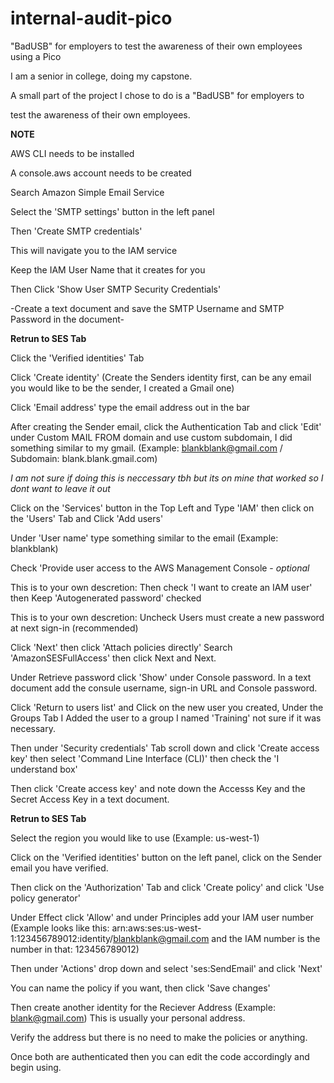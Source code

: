 # internal-audit-pico

"BadUSB" for employers to test the awareness of their own employees using a Pico

I am a senior in college, doing my capstone. 

A small part of the project I chose to do is a "BadUSB" for employers to 

test the awareness of their own employees. 

**NOTE**

AWS CLI needs to be installed

A console.aws account needs to be created

Search Amazon Simple Email Service

Select the 'SMTP settings' button in the left panel

Then 'Create SMTP credentials'

This will navigate you to the IAM service

Keep the IAM User Name that it creates for you

Then Click 'Show User SMTP Security Credentials'

-Create a text document and save the SMTP Username and SMTP Password in the document-

**Retrun to SES Tab**

Click the 'Verified identities' Tab

Click 'Create identity' (Create the Senders identity first, can be any email you would like to be the sender, I created a Gmail one)

Click 'Email address' type the email address out in the bar

After creating the Sender email, click the Authentication Tab and click 'Edit' under Custom MAIL FROM domain and use custom subdomain, I did something similar to my gmail. (Example: blankblank@gmail.com / Subdomain: blank.blank.gmail.com)

*I am not sure if doing this is neccessary tbh but its on mine that worked so I dont want to leave it out*

Click on the 'Services' button in the Top Left and Type 'IAM' then click on the 'Users' Tab and Click 'Add users'

Under 'User name' type something similar to the email (Example: blankblank)

Check 'Provide user access to the AWS Management Console - *optional*

This is to your own descretion: Then check 'I want to create an IAM user' then Keep 'Autogenerated password' checked

This is to your own descretion: Uncheck Users must create a new password at next sign-in (recommended)

Click 'Next' then click 'Attach policies directly' Search 'AmazonSESFullAccess' then click Next and Next.

Under Retrieve password click 'Show' under Console password. In a text document add the consule username, sign-in URL and Console password.

Click 'Return to users list' and Click on the new user you created, Under the Groups Tab I Added the user to a group I named 'Training' not sure if it was necessary.

Then under 'Security credentials' Tab scroll down and click 'Create access key' then select 'Command Line Interface (CLI)' then check the 'I understand box'

Then click 'Create access key' and note down the Accesss Key and the Secret Access Key in a text document.

**Retrun to SES Tab** 

Select the region you would like to use (Example: us-west-1)

Click on the 'Verified identities' button on the left panel, click on the Sender email you have verified.

Then click on the 'Authorization' Tab and click 'Create policy' and click 'Use policy generator'

Under Effect click 'Allow' and under Principles add your IAM user number (Example looks like this: arn:aws:ses:us-west-1:123456789012:identity/blankblank@gmail.com and the IAM number is the number in that: 123456789012)

Then under 'Actions' drop down and select 'ses:SendEmail' and click 'Next'

You can name the policy if you want, then click 'Save changes'

Then create another identity for the Reciever Address (Example: blank@gmail.com) This is usually your personal address.

Verify the address but there is no need to make the policies or anything.

Once both are authenticated then you can edit the code accordingly and begin using.
